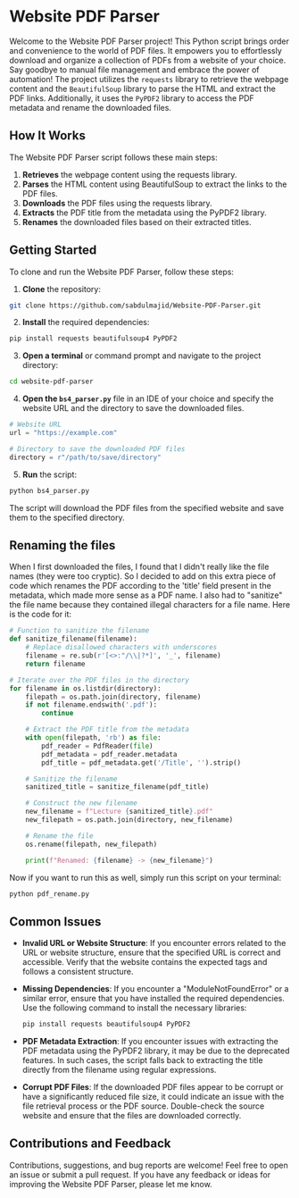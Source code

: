 # Website PDF Parser

Welcome to the Website PDF Parser project! This Python script brings order and convenience to the world of PDF files. It empowers you to effortlessly download and organize a collection of PDFs from a website of your choice. Say goodbye to manual file management and embrace the power of automation! The project utilizes the ```requests``` library to retrieve the webpage content and the ```BeautifulSoup``` library to parse the HTML and extract the PDF links. Additionally, it uses the ```PyPDF2``` library to access the PDF metadata and rename the downloaded files.

## How It Works

The Website PDF Parser script follows these main steps:

1. **Retrieves** the webpage content using the requests library.
2. **Parses** the HTML content using BeautifulSoup to extract the links to the PDF files.
3. **Downloads** the PDF files using the requests library.
4. **Extracts** the PDF title from the metadata using the PyPDF2 library.
5. **Renames** the downloaded files based on their extracted titles.

## Getting Started

To clone and run the Website PDF Parser, follow these steps:

1. **Clone** the repository:
```bash
git clone https://github.com/sabdulmajid/Website-PDF-Parser.git
```
   
2. **Install** the required dependencies:

```bash
pip install requests beautifulsoup4 PyPDF2
```

3. **Open a terminal** or command prompt and navigate to the project directory:

```bash
cd website-pdf-parser
```

4. **Open the ```bs4_parser.py```** file in an IDE of your choice and specify the website URL and the directory to save the downloaded files.

```python
# Website URL
url = "https://example.com"

# Directory to save the downloaded PDF files
directory = r"/path/to/save/directory"
```

5. **Run** the script:

```bash
python bs4_parser.py
```

The script will download the PDF files from the specified website and save them to the specified directory.

## Renaming the files
When I first downloaded the files, I found that I didn't really like the file names (they were too cryptic). So I decided to add on this extra piece of code which renames the PDF according to the 'title' field present in the metadata, which made more sense as a PDF name. I also had to "sanitize" the file name because they contained illegal characters for a file name. Here is the code for it:
```python
# Function to sanitize the filename
def sanitize_filename(filename):
    # Replace disallowed characters with underscores
    filename = re.sub(r'[<>:"/\\|?*]', '_', filename)
    return filename

# Iterate over the PDF files in the directory
for filename in os.listdir(directory):
    filepath = os.path.join(directory, filename)
    if not filename.endswith('.pdf'):
        continue

    # Extract the PDF title from the metadata
    with open(filepath, 'rb') as file:
        pdf_reader = PdfReader(file)
        pdf_metadata = pdf_reader.metadata
        pdf_title = pdf_metadata.get('/Title', '').strip()

    # Sanitize the filename
    sanitized_title = sanitize_filename(pdf_title)

    # Construct the new filename
    new_filename = f"Lecture {sanitized_title}.pdf"
    new_filepath = os.path.join(directory, new_filename)

    # Rename the file
    os.rename(filepath, new_filepath)

    print(f"Renamed: {filename} -> {new_filename}")
```

Now if you want to run this as well, simply run this script on your terminal:
```bash
python pdf_rename.py
```

## Common Issues
- **Invalid URL or Website Structure**: If you encounter errors related to the URL or website structure, ensure that the specified URL is correct and accessible. Verify that the website contains the expected <a> tags and follows a consistent structure.

- **Missing Dependencies**: If you encounter a "ModuleNotFoundError" or a similar error, ensure that you have installed the required dependencies. Use the following command to install the necessary libraries:

  ```bash
  pip install requests beautifulsoup4 PyPDF2
  ```
- **PDF Metadata Extraction**: If you encounter issues with extracting the PDF metadata using the PyPDF2 library, it may be due to the deprecated features. In such cases, the script falls back to extracting the title directly from the filename using regular expressions.

- **Corrupt PDF Files**: If the downloaded PDF files appear to be corrupt or have a significantly reduced file size, it could indicate an issue with the file retrieval process or the PDF source. Double-check the source website and ensure that the files are downloaded correctly.

## Contributions and Feedback
Contributions, suggestions, and bug reports are welcome! Feel free to open an issue or submit a pull request. If you have any feedback or ideas for improving the Website PDF Parser, please let me know.
